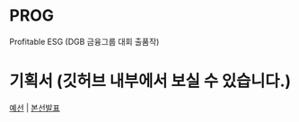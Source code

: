 # PROG
Profitable ESG (DGB 금융그룹 대회 출품작)

# 기획서 (깃허브 내부에서 보실 수 있습니다.)
[예선](https://github.com/seojaeohcode/PROG/blob/main/NOMA_%EC%98%88%EC%84%A0_%EB%B0%9C%ED%91%9C%EC%9E%90%EB%A3%8C.pdf) | [본선발표](https://github.com/seojaeohcode/PROG/blob/main/NOMA_%EC%84%9C%EC%9E%AC%EC%98%A4_%EB%B3%B8%EC%84%A0PT%EC%9E%90%EB%A3%8C_%EB%B0%9C%ED%91%9C%EC%9A%A9_%EC%B5%9C%EC%A2%852%EC%B0%A8%EC%A0%9C%EC%B6%9C.pdf)
